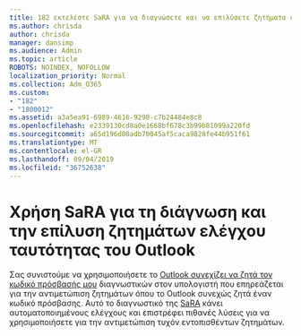 ```yaml
---
title: 182 εκτελέστε SaRA για να διαγνώσετε και να επιλύσετε ζητήματα ελέγχου ταυτότητας του Outlook
ms.author: chrisda
author: chrisda
manager: dansimp
ms.audience: Admin
ms.topic: article
ROBOTS: NOINDEX, NOFOLLOW
localization_priority: Normal
ms.collection: Adm_O365
ms.custom:
- "182"
- "1800012"
ms.assetid: a3a5ea91-6989-4616-9290-c7b24484e8c8
ms.openlocfilehash: e2339130cd8a0e1668bf678c3b99b81099a220fd
ms.sourcegitcommit: a65d196d00adb70045af5caca9828fe44b951f61
ms.translationtype: MT
ms.contentlocale: el-GR
ms.lasthandoff: 09/04/2019
ms.locfileid: "36752638"
---
```

# <a name="use-sara-to-diagnose-and-resolve-outlook-authentication-issues"></a>Χρήση SaRA για τη διάγνωση και την επίλυση ζητημάτων ελέγχου ταυτότητας του Outlook

Σας συνιστούμε να χρησιμοποιήσετε το [Outlook συνεχίζει να ζητά τον κωδικό πρόσβασής μου](https://aka.ms/SaRA-OutlookPwdPrompt-Alchemy) διαγνωστικών στον υπολογιστή που επηρεάζεται για την αντιμετώπιση ζητημάτων όπου το Outlook συνεχώς ζητά έναν κωδικό πρόσβασης. Αυτό το διαγνωστικό της [SaRA](https://diagnostics.office.com/#/) κάνει αυτοματοποιημένους ελέγχους και επιστρέφει πιθανές λύσεις για να χρησιμοποιήσετε για την αντιμετώπιση τυχόν εντοπισθέντων ζητημάτων.
